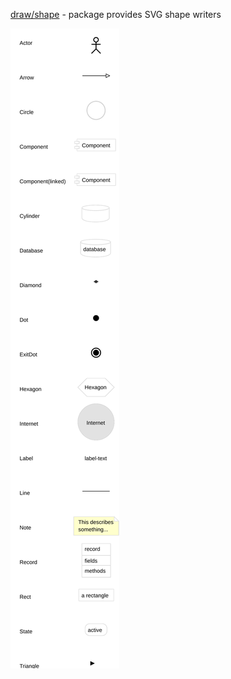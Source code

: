 [draw/shape](https://godoc.org/github.com/gregoryv/draw/shape) - package provides SVG shape writers

![](allshapes.svg)
